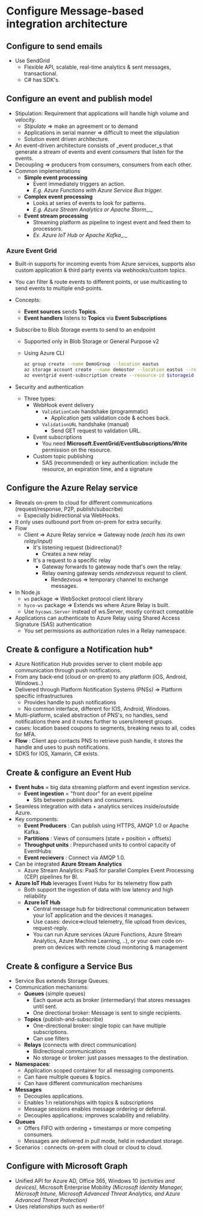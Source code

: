 
# Configure Message-based integration architecture

## Configure to send emails

- Use SendGrid
  - Flexible API, scalable, real-time analytics & sent messages, transactional.
  - C# has SDK's.

## Configure an event and publish model

- Stipulation: Requirement that applications will handle high volume and velocity.
  - _Stipulate_ => make an agreement or to demand
  - Applications in serial manner => difficult to meet the stipulation
  - Solution event driven architecture.
- An event-driven architecture consists of _event producer_s that generate a stream of events and event _consumers_ that listen for the events.
- Decoupling => producers from consumers, consumers from each other.
- Common implementations
  - **Simple event processing**
    - Event immediately triggers an action.
    - _E.g. Azure Functions with Azure Service Bus trigger._
  - **Complex event processing**
    - Looks at series of events to look for patterns.
    - _E.g._ _Azure Stream Analytics_ _or_ _Apache Storm__._
  - **Event stream processing**
    - Streaming platform as pipeline to ingest event and feed them to processors.
    - _Ex._ _Azure IoT Hub_ _or_ _Apache Kafka__._

### Azure Event Grid

- Built-in supports for incoming events from Azure services, supports also custom application & third party events via webhooks/custom topics.
- You can filter & route events to different points, or use multicasting to send events to multiple end-points.
- Concepts:
  - **Event sources** sends **Topics**.
  - **Event handlers** listens to **Topics** via **Event Subscriptions**
- Subscribe to Blob Storage events to send to an endpoint
  - Supported only in Blob Storage or General Purpose v2
  - Using Azure CLI

    ```bash
    az group create --name DemoGroup --location eastus
    az storage account create --name demostor --location eastus --resource-group DemoGroup --sku Standard\_LRS --kind BlobStorage --access-tier Hot
    az eventgrid event-subscription create --resource-id $storageid –name contosostoragesub --endpoint https://contoso.com/api/update
    ```

- Security and authentication
  - Three types:
    - WebHook event delivery
      - `ValidationCode` handshake (programmatic)
        - Application gets validation code & echoes back.
      - `ValidationURL` handshake (manual)
        - Send GET request to validation URL.
    - Event subscriptions
      - You need **Microsoft.EventGrid/EventSubscriptions/Write** permission on the resource.
    - Custom topic publishing
      - SAS (recommended) or key authentication: include the resource, an expiration time, and a signature

## Configure the Azure Relay service

- Reveals on-prem to cloud for different communications (request/response, P2P, publish/subscribe)
  - Especially bidirectional via WebHooks.
- It only uses outbound port from on-prem for extra security.
- Flow
  - Client =>  Azure Relay service => Gateway node _(each has its own relay/input)_
    - It's listening request (bidirectional)?
      - Creates a new relay
    - It's a request to a specific relay
      - Gateway forwards to gateway node that's own the relay.
      - Relay owning gateway sends _rendezvous request_ to client.
        - Rendezvous => temporary channel to exchange messages.
- In Node.js
  - `ws` package => WebSocket protocol client library
  - `hyco-ws` package => Extends ws where Azure Relay is built.
  - Use `hycows.Server` instead of ws.Server, mostly contract compatible
- Applications can authenticate to Azure Relay using Shared Access Signature (SAS) authentication
  - You set permissions as authorization rules in a Relay namespace.

## Create & configure a Notification hub*

- Azure Notification Hub provides server to client mobile app communication through push notifications.
- From any back-end (cloud or on-prem) to any platform (iOS, Android, Windows..)
- Delivered through Platform Notification Systems (PNSs) => Platform specific infrastructures
  - Provides handle to push notifications
  - No common interface, different for IOS, Android, Windows.
- Multi-platform, scaled abstraction of PNS's, no handles, send notifications there and it routes further to users/interest groups.
- cases: location based coupons to segments, breaking news to all, codes for MFA.
- **Flow** : Client app contacts PNS to retrieve push handle, it stores the handle and uses to push notifications.
- SDKS for IOS, Xamarin, C# exists.

## Create & configure an Event Hub

- **Event hubs** = big data streaming platform and event ingestion service.
  - **Event ingestion** = "front door" for an event pipeline
    - Sits between publishers and consumers.
- Seamless integration with data + analytics services inside/outside Azure.
- Key components:
  - **Event Producers** : Can publish using HTTPS, AMQP 1.0 or Apache Kafka.
  - **Partitions** : Views of consumers (state + position + offsets)
  - **Throughput units** : Prepurchased units to control capacity of EventHubs
  - **Event recievers** : Connect via AMQP 1.0.
- Can be integrated **Azure Stream Analytics**
  - Azure Stream Analytics: PaaS for parallel Complex Event Processing (CEP) pipelines for BI.
- **Azure IoT Hub** leverages Event Hubs for its telemetry flow path
  - Both support the ingestion of data with low latency and high reliability
  - **Azure IoT Hub**
    - Central message hub for bidirectional communication between your IoT application and the devices it manages.
    - Use cases: device=>cloud telemetry, file upload from devices, request-reply.
    - You can run Azure services (Azure Functions, Azure Stream Analytics, Azure Machine Learning, ..), or your own code on-prem on devices with remote cloud monitoring & management

## Create & configure a Service Bus

- Service Bus extends Storage Queues.
- Communication mechanisms:
  - **Queues** (simple queues)
    - Each queue acts as broker (intermediary) that stores messages until sent.
    - One directional broker: Message is sent to single recipients.
  - **Topics** (publish-and-subscribe)
    - One-directional broker: single topic can have multiple subscriptions.
    - Can use filters
  - **Relays** (connects with direct communication)
    - Bidirectional communications
    - No storage or broker: just passes messages to the destination.
- **Namespaces**:
  - Application scoped container for all messaging components.
  - Can have multiple queues & topics.
  - Can have different communication mechanisms
- **Messages**
  - Decouples applications.
  - Enables 1:n relationships with topics & subscriptions
  - Message sessions enables message ordering or deferral.
  - Decouples applications: improves scalability and reliability.
- **Queues**
  - Offers FIFO with ordering + timestamps or more competing consumers.
  - Messages are delivered in pull mode, held in redundant storage.
- Scenarios : connects on-prem with cloud or cloud to cloud.

## Configure with Microsoft Graph

- Unified API for Azure AD, Office 365, Windows 10 _(activities and devices)_, Microsoft Enterprise Mobility _(Microsoft Identity Manager, Microsoft Intune, Microsoft Advanced Threat Analytics, and Azure Advanced Threat Protection)_
- Uses relationships such as `memberOf`
